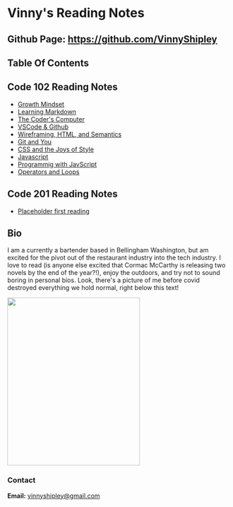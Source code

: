 # Vinny's Reading Notes

## Github Page: https://github.com/VinnyShipley

## **Table Of Contents**

## Code 102 Reading Notes

* [Growth Mindset](growthmind.md)
* [Learning Markdown](class01.md)
* [The Coder's Computer](class02.md)
* [VSCode & Github](gitlearn.md)
* [Wireframing, HTML, and Semantics](class04.md)
* [Git and You](read03.md)
* [CSS and the Joys of Style](read05.md)
* [Javascript](read06.md)
* [Programmig with JavScript](read07.md)
* [Operators and Loops](read08.md)

## Code 201 Reading Notes

* [Placeholder first reading](read201-1.md)

## Bio

I am a currently a bartender based in Bellingham Washington, but am excited for the pivot out of the restaurant industry into the tech industry. I love to read (is anyone else excited that Cormac McCarthy is releasing two novels by the end of the year?!), enjoy the outdoors, and try not to sound boring in personal bios. Look, there's a picture of me before covid destroyed everything we hold normal, right below this text!

<img src="https://scontent-sea1-1.xx.fbcdn.net/v/t1.6435-9/93152914_2685180878435847_833977314810265600_n.jpg?_nc_cat=105&ccb=1-5&_nc_sid=0debeb&_nc_ohc=dv_I8PkU81IAX8GTavV&tn=se0R3HZ_HuRBFL8H&_nc_ht=scontent-sea1-1.xx&oh=00_AT-NBWgL3EbNMlbMqadHBbqLbptY-xd62_DLgfdM3vrCIA&oe=625EFEB7" height="380" width="300"/>

### Contact

**Email:** vinnyshipley@gmail.com
